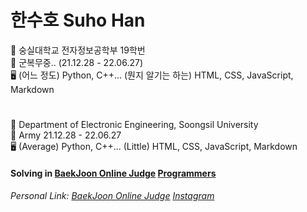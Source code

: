 # 한수호 Suho Han  


🏫 숭실대학교 전자정보공학부 19학번  
💂 군복무중.. (21.12.28 - 22.06.27)  
🖥️ (어느 정도) Python, C++... (뭔지 알기는 하는) HTML, CSS, JavaScript, Markdown
#


🏫 Department of Electronic Engineering, Soongsil University  
💂 Army 21.12.28 - 22.06.27  
🖥️ (Average) Python, C++... (Little) HTML, CSS, JavaScript, Markdown

#### Solving in [BaekJoon Online Judge](https://www.acmicpc.net/) [Programmers](https://www.programmers.co.kr)


###### Personal Link: [BaekJoon Online Judge](https://www.acmicpc.net/user/hansuho36eie) [Instagram](https://www.instagram.com/suho_hn)
